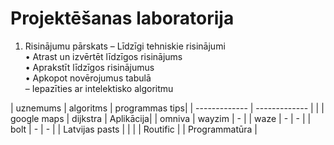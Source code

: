 # Projektēšanas laboratorija
1. Risinājumu pārskats
  – Līdzīgi tehniskie risinājumi<br>
    • Atrast un izvērtēt līdzīgos risinājums<br>
    • Aprakstīt līdzīgos risinājumus<br>
    • Apkopot novērojumus tabulā<br>
  – Iepazīties ar intelektisko algoritmu<br>

| uznemums  | algoritms | programmas tips|
| ------------- | ------------- |  |
| google maps  | dijkstra  | Aplikācija|
| omniva  | wayzim  | - |
| waze  | - | - |
| bolt  | - | - |
| Latvijas pasts |   |  |
| Routific | | Programmatūra |

